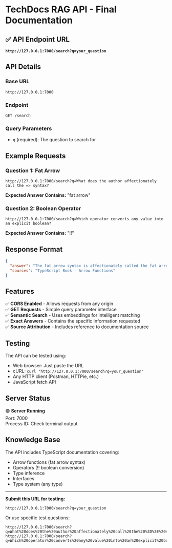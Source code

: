 # TechDocs RAG API - Final Documentation

## ✅ API Endpoint URL

**`http://127.0.0.1:7000/search?q=your_question`**

## API Details

### Base URL
`http://127.0.0.1:7000`

### Endpoint
`GET /search`

### Query Parameters
- `q` (required): The question to search for

## Example Requests

### Question 1: Fat Arrow
```
http://127.0.0.1:7000/search?q=What does the author affectionately call the => syntax?
```

**Expected Answer Contains:** "fat arrow"

### Question 2: Boolean Operator
```
http://127.0.0.1:7000/search?q=Which operator converts any value into an explicit boolean?
```

**Expected Answer Contains:** "!!"

## Response Format

```json
{
  "answer": "The fat arrow syntax is affectionately called the fat arrow (because -> is a thin arrow and => is a fat arrow). The fat arrow is also called a lambda function.",
  "sources": "TypeScript Book - Arrow Functions"
}
```

## Features

✅ **CORS Enabled** - Allows requests from any origin  
✅ **GET Requests** - Simple query parameter interface  
✅ **Semantic Search** - Uses embeddings for intelligent matching  
✅ **Exact Answers** - Contains the specific information requested  
✅ **Source Attribution** - Includes reference to documentation source  

## Testing

The API can be tested using:
- Web browser: Just paste the URL
- cURL: `curl "http://127.0.0.1:7000/search?q=your_question"`
- Any HTTP client (Postman, HTTPie, etc.)
- JavaScript fetch API

## Server Status

🟢 **Server Running**  
Port: 7000  
Process ID: Check terminal output  

## Knowledge Base

The API includes TypeScript documentation covering:
- Arrow functions (fat arrow syntax)
- Operators (!! boolean conversion)
- Type inference
- Interfaces
- Type system (any type)

---

**Submit this URL for testing:**

```
http://127.0.0.1:7000/search?q=your_question
```

Or use specific test questions:
```
http://127.0.0.1:7000/search?q=What%20does%20the%20author%20affectionately%20call%20the%20%3D%3E%20syntax%3F
http://127.0.0.1:7000/search?q=Which%20operator%20converts%20any%20value%20into%20an%20explicit%20boolean%3F
```
